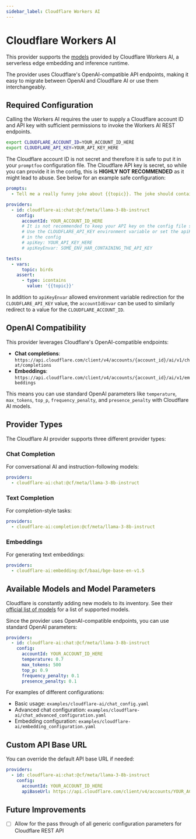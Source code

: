 ```yaml
---
sidebar_label: Cloudflare Workers AI
---
```


# Cloudflare Workers AI

This provider supports the [models](https://developers.cloudflare.com/workers-ai/models/) provided by Cloudflare Workers AI, a serverless edge embedding and inference runtime.

The provider uses Cloudflare's OpenAI-compatible API endpoints, making it easy to migrate between OpenAI and Cloudflare AI or use them interchangeably.

## Required Configuration

Calling the Workers AI requires the user to supply a Cloudflare account ID and API key with sufficient permissions to invoke the Workers AI REST endpoints.

```sh
export CLOUDFLARE_ACCOUNT_ID=YOUR_ACCOUNT_ID_HERE
export CLOUDFLARE_API_KEY=YOUR_API_KEY_HERE
```

The Cloudflare account ID is not secret and therefore it is safe to put it in your `promptfoo` configuration file. The Cloudflare API key is secret, so while you can provide it in the config, this is **HIGHLY NOT RECOMMENDED** as it might lead to abuse. See below for an example safe configuration:

```yaml
prompts:
  - Tell me a really funny joke about {{topic}}. The joke should contain the word {{topic}}

providers:
  - id: cloudflare-ai:chat:@cf/meta/llama-3-8b-instruct
    config:
      accountId: YOUR_ACCOUNT_ID_HERE
      # It is not recommended to keep your API key on the config file since it is a secret value.
      # Use the CLOUDFLARE_API_KEY environment variable or set the apiKeyEnvar value
      # in the config
      # apiKey: YOUR_API_KEY_HERE
      # apiKeyEnvar: SOME_ENV_HAR_CONTAINING_THE_API_KEY

tests:
  - vars:
      topic: birds
    assert:
      - type: icontains
        value: '{{topic}}'
```

In addition to `apiKeyEnvar` allowed environment variable redirection for the `CLOUDFLARE_API_KEY` value, the `accountIdEnvar` can be used to similarly redirect to a value for the `CLOUDFLARE_ACCOUNT_ID`.

## OpenAI Compatibility

This provider leverages Cloudflare's OpenAI-compatible endpoints:

- **Chat completions**: `https://api.cloudflare.com/client/v4/accounts/{account_id}/ai/v1/chat/completions`
- **Embeddings**: `https://api.cloudflare.com/client/v4/accounts/{account_id}/ai/v1/embeddings`

This means you can use standard OpenAI parameters like `temperature`, `max_tokens`, `top_p`, `frequency_penalty`, and `presence_penalty` with Cloudflare AI models.

## Provider Types

The Cloudflare AI provider supports three different provider types:

### Chat Completion
For conversational AI and instruction-following models:
```yaml
providers:
  - cloudflare-ai:chat:@cf/meta/llama-3-8b-instruct
```

### Text Completion
For completion-style tasks:
```yaml
providers:
  - cloudflare-ai:completion:@cf/meta/llama-3-8b-instruct
```

### Embeddings
For generating text embeddings:
```yaml
providers:
  - cloudflare-ai:embedding:@cf/baai/bge-base-en-v1.5
```

## Available Models and Model Parameters

Cloudflare is constantly adding new models to its inventory. See their [official list of models](https://developers.cloudflare.com/workers-ai/models/) for a list of supported models. 

Since the provider uses OpenAI-compatible endpoints, you can use standard OpenAI parameters:

```yaml
providers:
  - id: cloudflare-ai:chat:@cf/meta/llama-3-8b-instruct
    config:
      accountId: YOUR_ACCOUNT_ID_HERE
      temperature: 0.7
      max_tokens: 500
      top_p: 0.9
      frequency_penalty: 0.1
      presence_penalty: 0.1
```

For examples of different configurations:
- Basic usage: `examples/cloudflare-ai/chat_config.yaml`
- Advanced chat configuration: `examples/cloudflare-ai/chat_advanced_configuration.yaml`
- Embedding configuration: `examples/cloudflare-ai/embedding_configuration.yaml`

## Custom API Base URL

You can override the default API base URL if needed:

```yaml
providers:
  - id: cloudflare-ai:chat:@cf/meta/llama-3-8b-instruct
    config:
      accountId: YOUR_ACCOUNT_ID_HERE
      apiBaseUrl: https://api.cloudflare.com/client/v4/accounts/YOUR_ACCOUNT_ID/ai/v1
```

## Future Improvements

- [ ] Allow for the pass through of all generic configuration parameters for Cloudflare REST API
